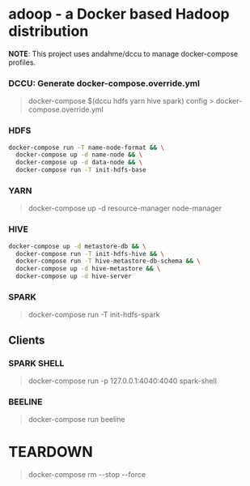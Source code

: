# adoop - a Docker based Hadoop distribution
**NOTE**: This project uses andahme/dccu to manage docker-compose profiles.

### DCCU: Generate docker-compose.override.yml
> docker-compose $(dccu hdfs yarn hive spark) config > docker-compose.override.yml

### HDFS
```bash
docker-compose run -T name-node-format && \
  docker-compose up -d name-node && \
  docker-compose up -d data-node && \
  docker-compose run -T init-hdfs-base
```

### YARN
> docker-compose up -d resource-manager node-manager

### HIVE
```bash
docker-compose up -d metastore-db && \
  docker-compose run -T init-hdfs-hive && \
  docker-compose run -T hive-metastore-db-schema && \
  docker-compose up -d hive-metastore && \
  docker-compose up -d hive-server
```

### SPARK
> docker-compose run -T init-hdfs-spark


## Clients

### SPARK SHELL
> docker-compose run -p 127.0.0.1:4040:4040 spark-shell

### BEELINE
> docker-compose run beeline


# TEARDOWN
> docker-compose rm --stop --force



